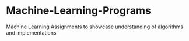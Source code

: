 # Machine-Learning-Programs
Machine Learning Assignments to showcase understanding of algorithms and implementations
